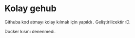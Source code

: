 # Kolay gehub

Githuba kod atmayı kolay kılmak için yapıldı . Geliştirilicektir :D.

Docker kısmı denenmedi.
